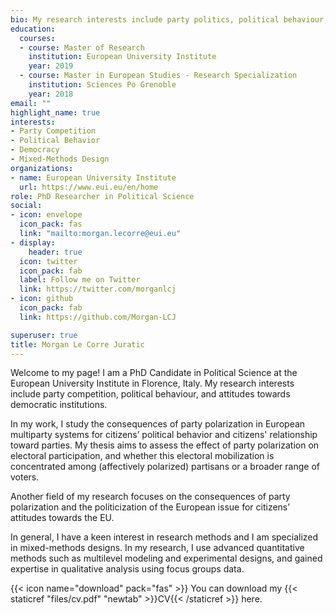 ```yaml
---
bio: My research interests include party politics, political behaviour, political psychology and democracy.
education:
  courses:
  - course: Master of Research
    institution: European University Institute
    year: 2019
  - course: Master in European Studies - Research Specialization
    institution: Sciences Po Grenoble
    year: 2018
email: ""
highlight_name: true
interests:
- Party Competition
- Political Behavior
- Democracy
- Mixed-Methods Design
organizations:
- name: European University Institute
  url: https://www.eui.eu/en/home
role: PhD Researcher in Political Science
social:
- icon: envelope
  icon_pack: fas
  link: "mailto:morgan.lecorre@eui.eu"
- display:
    header: true
  icon: twitter
  icon_pack: fab
  label: Follow me on Twitter
  link: https://twitter.com/morganlcj
- icon: github
  icon_pack: fab
  link: https://github.com/Morgan-LCJ

superuser: true
title: Morgan Le Corre Juratic
---
```


Welcome to my page! I am a PhD Candidate in Political Science at the European University Institute in Florence, Italy. My research interests include party competition, political behaviour, and attitudes towards democratic institutions. 

In my work, I study the consequences of party polarization in European multiparty systems for citizens’ political behavior and citizens' relationship toward parties. My thesis aims to assess the effect of party polarization on electoral participation, and whether this electoral mobilization is concentrated among (affectively polarized) partisans or a broader range of voters. 

Another field of my research focuses on the consequences of party polarization and the politicization of the European issue for citizens’ attitudes towards the EU.

In general, I have a keen interest in research methods and I am specialized in mixed-methods designs. In my research, I use advanced quantitative methods such as multilevel modeling and experimental designs, and gained expertise in qualitative analysis using focus groups data. 


{{< icon name="download" pack="fas" >}} You can download my {{< staticref "files/cv.pdf" "newtab" >}}CV{{< /staticref >}} here.

